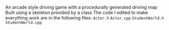 An arcade style driving game with a procedurally generated driving map
Built using a skeleton provided by a class
The code I edited to make everything work are in the following files:
`Actor.h`
`Actor.cpp`
`StudentWorld.h`
`StudentWorld.cpp`
